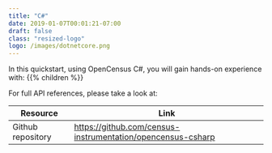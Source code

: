 ```yaml
---
title: "C#"
date: 2019-01-07T00:01:21-07:00
draft: false
class: "resized-logo"
logo: /images/dotnetcore.png
---
```


In this quickstart, using OpenCensus C#, you will gain hands-on experience with:
{{% children %}}

For full API references, please take a look at:

Resource|Link
---|---
Github repository|https://github.com/census-instrumentation/opencensus-csharp
